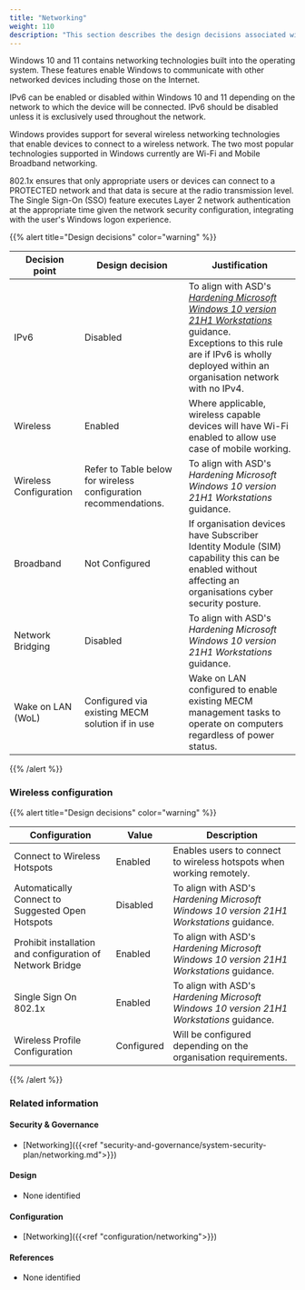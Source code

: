 ```yaml
---
title: "Networking"
weight: 110
description: "This section describes the design decisions associated with the networking technologies built into Windows 10 and 11 endpoints configured according to guidance in ASD's Blueprint for Secure Cloud."
---
```


Windows 10 and 11 contains networking technologies built into the operating system. These features enable Windows to communicate with other networked devices including those on the Internet.

IPv6 can be enabled or disabled within Windows 10 and 11 depending on the network to which the device will be connected. IPv6 should be disabled unless it is exclusively used throughout the network. 

Windows provides support for several wireless networking technologies that enable devices to connect to a wireless network. The two most popular technologies supported in Windows currently are Wi-Fi and Mobile Broadband networking.

802.1x ensures that only appropriate users or devices can connect to a PROTECTED network and that data is secure at the radio transmission level. The Single Sign-On (SSO) feature executes Layer 2 network authentication at the appropriate time given the network security configuration, integrating with the user's Windows logon experience.

{{% alert title="Design decisions" color="warning" %}}

| Decision point         | Design decision                                                  | Justification                                                                                                                                                                                                                                                                                                                                                                                               |
| ---------------------- | ---------------------------------------------------------------- | ----------------------------------------------------------------------------------------------------------------------------------------------------------------------------------------------------------------------------------------------------------------------------------------------------------------------------------------------------------------------------------------------------------- |
| IPv6                   | Disabled                                                         | To align with ASD's [*Hardening Microsoft Windows 10 version 21H1 Workstations*](https://www.cyber.gov.au/resources-business-and-government/maintaining-devices-and-systems/system-hardening-and-administration/system-hardening/hardening-microsoft-windows-10-version-21h1-workstations) guidance.<br>Exceptions to this rule are if IPv6 is wholly deployed within an organisation network with no IPv4. |
| Wireless               | Enabled                                                          | Where applicable, wireless capable devices will have Wi-Fi enabled to allow use case of mobile working.                                                                                                                                                                                                                                                                                                     |
| Wireless Configuration | Refer to Table below for wireless configuration recommendations. | To align with ASD's *Hardening Microsoft Windows 10 version 21H1 Workstations* guidance.                                                                                                                                                                                                                                                                                                                    |
| Broadband              | Not Configured                                                   | If organisation devices have Subscriber Identity Module (SIM) capability this can be enabled without affecting an organisations cyber security posture.                                                                                                                                                                                                                                                      |
| Network Bridging       | Disabled                                                         | To align with ASD's *Hardening Microsoft Windows 10 version 21H1 Workstations* guidance.                                                                                                                                                                                                                                                                                                                    |
| Wake on LAN (WoL)      | Configured via existing MECM solution if in use                  | Wake on LAN configured to enable existing MECM management tasks to operate on computers regardless of power status.                                                                                                                                                                                                                                                                                         |

{{% /alert %}}

### Wireless configuration

{{% alert title="Design decisions" color="warning" %}}

| Configuration                                             | Value      | Description                                                         |
|-----------------------------------------------------------|------------|---------------------------------------------------------------------|
| Connect to Wireless Hotspots                              | Enabled    | Enables users to connect to wireless hotspots when working remotely. |
| Automatically Connect to Suggested Open Hotspots          | Disabled   | To align with ASD's *Hardening Microsoft Windows 10 version 21H1 Workstations* guidance.                   |
| Prohibit installation and configuration of Network Bridge | Enabled    | To align with ASD's *Hardening Microsoft Windows 10 version 21H1 Workstations* guidance.                   |
| Single Sign On 802.1x                                     | Enabled    | To align with ASD's *Hardening Microsoft Windows 10 version 21H1 Workstations* guidance.                   |
| Wireless Profile Configuration                            | Configured | Will be configured depending on the organisation requirements.      |

{{% /alert %}}

### Related information

#### Security & Governance

* [Networking]({{<ref "security-and-governance/system-security-plan/networking.md">}})

#### Design

* None identified

#### Configuration

* [Networking]({{<ref "configuration/networking">}})

#### References

* None identified